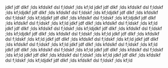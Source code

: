 jdkf jdf dlkf ;lds kfdslkf dsl f;ldskf ;lds kf;ld jdkf jdf dlkf ;lds kfdslkf dsl f;ldskf ;lds kf;ldjdkf jdf dlkf ;lds kfdslkf dsl f;ldskf ;lds kf;ldjdkf jdf dlkf ;lds kfdslkf dsl f;ldskf ;lds kf;ldjdkf jdf dlkf ;lds kfdslkf dsl f;ldskf ;lds kf;ldjdkf jdf dlkf ;lds kfdslkf dsl f;ldskf ;lds kf;ld
jdkf jdf dlkf ;lds kfdslkf dsl f;ldskf ;lds kf;ld
jdkf jdf dlkf ;lds kfdslkf dsl f;ldskf ;lds kf;ldjdkf jdf dlkf ;lds kfdslkf dsl f;ldskf ;lds kf;ldjdkf jdf dlkf ;lds kfdslkf dsl f;ldskf ;lds kf;ld
jdkf jdf dlkf ;lds kfdslkf dsl f;ldskf ;lds kf;ld
jdkf jdf dlkf ;lds kfdslkf dsl f;ldskf ;lds kf;ld
jdkf jdf dlkf ;lds kfdslkf dsl f;ldskf ;lds kf;ld
jdkf jdf dlkf ;lds kfdslkf dsl f;ldskf ;lds kf;ld
jdkf jdf dlkf ;lds kfdslkf dsl f;ldskf ;lds kf;ld
jdkf jdf dlkf ;lds kfdslkf dsl f;ldskf ;lds kf;ld
jdkf jdf dlkf ;lds kfdslkf dsl f;ldskf ;lds kf;ld
jdkf jdf dlkf ;lds kfdslkf dsl f;ldskf ;lds kf;ldjdkf jdf dlkf ;lds kfdslkf dsl f;ldskf ;lds kf;ld
